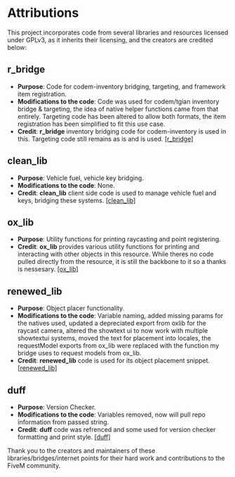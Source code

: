 # Attributions

This project incorporates code from several libraries and resources licensed under GPLv3, as it inherits their licensing, and the creators are credited below:

## r_bridge
- **Purpose**: Code for codem-inventory bridging, targeting, and framework item registration.
- **Modifications to the code**: Code was used for codem/tgian inventory bridge & targeting, the idea of native helper functions came from that entirely. Targeting code has been altered to allow both formats, the item registration has been simplified to fit this use case.
- **Credit**: **r_bridge** inventory bridging code for codem-inventory is used in this. Targeting code still remains as is and is used.
  [\[r_bridge\]](https://github.com/rumaier/r_bridge)

## clean_lib
- **Purpose**: Vehicle fuel, vehicle key bridging.
- **Modifications to the code**: None.
- **Credit**: **clean_lib** client side code is used to manage vehicle fuel and keys, bridging these systems.
  [\[clean_lib\]](https://github.com/Clean-Server-Pack/clean_lib)

## ox_lib
- **Purpose**: Utility functions for printing raycasting and point registering.
- **Credit**: **ox_lib** provides various utility functions for printing and interacting with other objects in this resource. While theres no code pulled directly from the resource, it is still the backbone to it so a thanks is nessesary.
  [\[ox_lib\]](https://github.com/overextended/ox_lib)

## renewed_lib
- **Purpose**: Object placer functionality.
- **Modifications to the code**: Variable naming, added missing params for the natives used, updated a depreciated export from oxlib for the raycast camera, altered the showtext ui to now work with multiple showtextui systems, moved the text for placement into locales, the requestModel exports from ox_lib were replaced with the function my bridge uses to request models from ox_lib.
- **Credit**: **renewed_lib** code is used for its object placement snippet.
  [\[renewed_lib\]](https://github.com/Renewed-Scripts/Renewed-Lib)


## duff
- **Purpose**: Version Checker.
- **Modifications to the code**: Variables removed, now will pull repo information from passed string.
- **Credit**: **duff** code was refrenced and some used for version checker formatting and print style.
  [\[duff\]](https://github.com/DonHulieo/duff/blob/d89ed3b0051194babf5711114a0c437d4e41f433/server/init.lua#L10C1-L28C4)



Thank you to the creators and maintainers of these libraries/bridges/internet points for their hard work and contributions to the FiveM community.